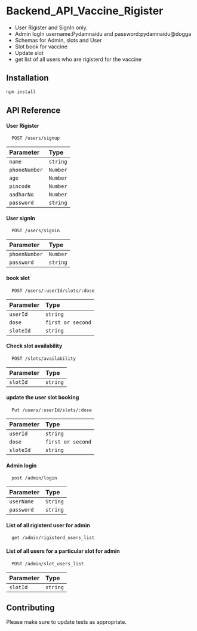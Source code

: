 # Backend_API_Vaccine_Rigister

-	User Rigister and SignIn only.
-	Admin logIn username:Pydamnaidu and password:pydamnaidu@dogga
-	Schemas for Admin, slots and User
-	Slot book for vaccine
- Update slot
-	get list of all users who are rigisterd for the vaccine

## Installation

```bash
npm install
```

## API Reference

#### User Rigister

```http
  POST /users/signup
```

| Parameter | Type     | 
| :-------- | :------- | 
| `name`      | `string` |
| `phoneNumber`      | `Number` |
| `age`      | `Number` |
| `pincode`      | `Number` |
| `aadharNo`      | `Number` |
| `password`      | `string` |


#### User signIn

```http
  POST /users/signin
```

| Parameter | Type     | 
| :-------- | :------- | 
| `phoenNumber`      | `Number` |
| `password`      | `string` |


#### book slot

```http
  POST /users/:userId/slots/:dose
```

| Parameter | Type     | 
| :-------- | :------- | 
| `userId`      | `string` |
| `dose`      | `first or second` |
| `sloteId`      | `string` |


#### Check slot availability

```http
  POST /slots/availability
```
| Parameter | Type     | 
| :-------- | :------- |
| `slotId` | `string` |


#### update the user slot booking

```http
  Put /users/:userId/slots/:dose
```
| Parameter | Type     | 
| :-------- | :------- | 
| `userId`      | `string` |
| `dose`      | `first or second` |
| `sloteId`      | `string` |

#### Admin login

```http
  post /admin/login
```
| Parameter | Type     | 
| :-------- | :------- | 
| `userName`      | `String` |
| `password`      | `string` |

#### List of all rigisterd user for admin 

```http
  get /admin/rigisterd_users_list
```
#### List of all users for a particular slot for admin 

```http
  POST /admin/slot_users_list
```
| Parameter | Type     | 
| :-------- | :------- |
| `slotId` | `string` |







## Contributing


Please make sure to update tests as appropriate.
